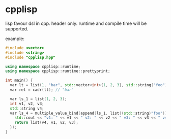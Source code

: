 # cpplisp
lisp favour dsl in cpp. header only. runtime and compile time will be supported.

example:

```cpp
#include <vector>
#include <string>
#include "cpplisp.hpp"

using namespace cpplisp::runtime;
using namespace cpplisp::runtime::prettyprint;

int main() {
  var lt = list(1, "bar", std::vector<int>{1, 2, 3}, std::string("foo"));
  var ret = cadr(lt); // "bar"

  var ls_1 = list(1, 2, 3);
  int v1, v2, v3;
  std::string v4;
  var ls_4 = multiple_value_bind(append(ls_1, list((std::string)"foo")), &v1, &v2, &v3, &v4)([=] () {
    std::cout << "v1: " << v1 << " v2: " << v2 << " v3: " << v3 << " v4: " << v4 << std::endl;
    return list(v4, v1, v2, v3);
  });
}

```
